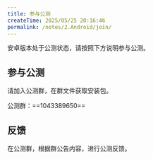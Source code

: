 ```yaml
---
title: 参与公测
createTime: 2025/05/25 20:16:46
permalink: /notes/2.Android/join/
---
```


安卓版本处于公测状态，请按照下方说明参与公测。


## 参与公测

请加入公测群，在群文件获取安装包。

公测群：==1043389650==

## 反馈

在公测群，根据群公告内容，进行公测反馈。